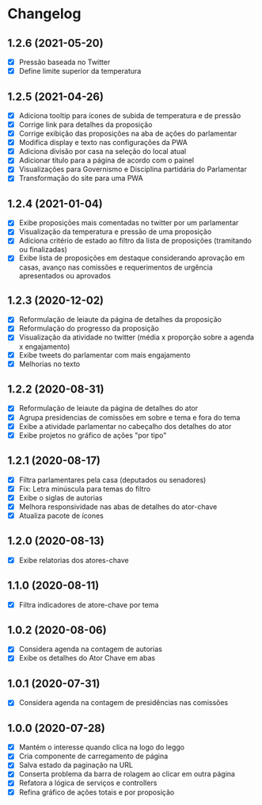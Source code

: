 # Changelog

## 1.2.6 (2021-05-20)
- [x] Pressão baseada no Twitter
- [x] Define limite superior da temperatura

## 1.2.5 (2021-04-26)
- [x] Adiciona tooltip para ícones de subida de temperatura e de pressão
- [x] Corrige link para detalhes da proposição
- [x] Corrige exibição das proposições na aba de ações do parlamentar
- [x] Modifica display e texto nas configurações da PWA
- [x] Adiciona divisão por casa na seleção do local atual
- [x] Adicionar título para a página de acordo com o painel
- [x] Visualizações para Governismo e Disciplina partidária do Parlamentar
- [x] Transformação do site para uma PWA

## 1.2.4 (2021-01-04)
- [x] Exibe proposições mais comentadas no twitter por um parlamentar
- [x] Visualização da temperatura e pressão de uma proposição
- [x] Adiciona critério de estado ao filtro da lista de proposições (tramitando ou finalizadas)
- [x] Exibe lista de proposições em destaque considerando aprovação em casas, avanço nas comissões e requerimentos de urgência apresentados ou aprovados

## 1.2.3 (2020-12-02)
- [x] Reformulação de leiaute da página de detalhes da proposição
- [x] Reformulação do progresso da proposição
- [x] Visualização da atividade no twitter (média x proporção sobre a agenda x engajamento)
- [x] Exibe tweets do parlamentar com mais engajamento
- [x] Melhorias no texto

## 1.2.2 (2020-08-31)
- [x] Reformulação de leiaute da página de detalhes do ator
- [x] Agrupa presidencias de comissões em sobre e tema e fora do tema
- [x] Exibe a atividade parlamentar no cabeçalho dos detalhes do ator
- [x] Exibe projetos no gráfico de ações "por tipo"

## 1.2.1 (2020-08-17)
- [x] Filtra parlamentares pela casa (deputados ou senadores)
- [x] Fix: Letra minúscula para temas do filtro
- [x] Exibe o siglas de autorias
- [x] Melhora responsividade nas abas de detalhes do ator-chave
- [x] Atualiza pacote de ícones

## 1.2.0 (2020-08-13)
- [x] Exibe relatorias dos atores-chave

## 1.1.0 (2020-08-11)
- [x] Filtra indicadores de atore-chave por tema

## 1.0.2 (2020-08-06)
- [x] Considera agenda na contagem de autorias
- [x] Exibe os detalhes do Ator Chave em abas

## 1.0.1 (2020-07-31)
- [x] Considera agenda na contagem de presidências nas comissões

## 1.0.0 (2020-07-28)

- [x] Mantém o interesse quando clica na logo do leggo
- [x] Cria componente de carregamento de página
- [x] Salva estado da paginação na URL
- [x] Conserta problema da barra de rolagem ao clicar em outra página
- [x] Refatora a lógica de serviços e controllers
- [x] Refina gráfico de ações totais e por proposição

